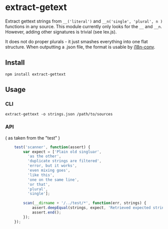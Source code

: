 extract-getext
==============

Extract gettext strings from `__('literal')` and `__n('single', 'plural', n )` functions in any source.
This module currently only looks for the `__` and `__n`. However, adding other signatures is trivial (see lex.js).

It does not do proper plurals - it just smashes everything into one flat structure.
When outputting a .json file, the format is usable by [i18n-conv](https://www.npmjs.org/package/i18next-conv).

## Install

    npm install extract-gettext
    
## Usage

### CLI

    extract-gettext -o strings.json /path/to/sources
    
### API

( as taken from the "test" )

```javascript
    test('scanner', function(assert) {
        var expect = ['Plain old singluar',
          'as the other',
          'duplicate strings are filtered',
          'error, but it works',
          'even mixing goes',
          'like this',
          'one on the same line',
          'or that',
          'plural',
          'single'];
    
        scan(__dirname + '/../test/*', function(err, strings) {
            assert.deepEqual(strings, expect, 'Retrieved expected strings');
            assert.end();
        });
    });
```

